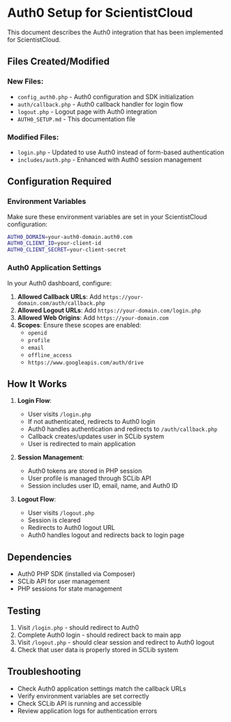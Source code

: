 # Auth0 Setup for ScientistCloud

This document describes the Auth0 integration that has been implemented for ScientistCloud.

## Files Created/Modified

### New Files:
- `config_auth0.php` - Auth0 configuration and SDK initialization
- `auth/callback.php` - Auth0 callback handler for login flow
- `logout.php` - Logout page with Auth0 integration
- `AUTH0_SETUP.md` - This documentation file

### Modified Files:
- `login.php` - Updated to use Auth0 instead of form-based authentication
- `includes/auth.php` - Enhanced with Auth0 session management

## Configuration Required

### Environment Variables
Make sure these environment variables are set in your ScientistCloud configuration:

```bash
AUTH0_DOMAIN=your-auth0-domain.auth0.com
AUTH0_CLIENT_ID=your-client-id
AUTH0_CLIENT_SECRET=your-client-secret
```

### Auth0 Application Settings
In your Auth0 dashboard, configure:

1. **Allowed Callback URLs**: Add `https://your-domain.com/auth/callback.php`
2. **Allowed Logout URLs**: Add `https://your-domain.com/login.php`
3. **Allowed Web Origins**: Add `https://your-domain.com`
4. **Scopes**: Ensure these scopes are enabled:
   - `openid`
   - `profile`
   - `email`
   - `offline_access`
   - `https://www.googleapis.com/auth/drive`

## How It Works

1. **Login Flow**:
   - User visits `/login.php`
   - If not authenticated, redirects to Auth0 login
   - Auth0 handles authentication and redirects to `/auth/callback.php`
   - Callback creates/updates user in SCLib system
   - User is redirected to main application

2. **Session Management**:
   - Auth0 tokens are stored in PHP session
   - User profile is managed through SCLib API
   - Session includes user ID, email, name, and Auth0 ID

3. **Logout Flow**:
   - User visits `/logout.php`
   - Session is cleared
   - Redirects to Auth0 logout URL
   - Auth0 handles logout and redirects back to login page

## Dependencies

- Auth0 PHP SDK (installed via Composer)
- SCLib API for user management
- PHP sessions for state management

## Testing

1. Visit `/login.php` - should redirect to Auth0
2. Complete Auth0 login - should redirect back to main app
3. Visit `/logout.php` - should clear session and redirect to Auth0 logout
4. Check that user data is properly stored in SCLib system

## Troubleshooting

- Check Auth0 application settings match the callback URLs
- Verify environment variables are set correctly
- Check SCLib API is running and accessible
- Review application logs for authentication errors
